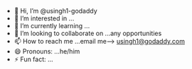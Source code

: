 - 👋 Hi, I’m @usingh1-godaddy
- 👀 I’m interested in ...
- 🌱 I’m currently learning ...
- 💞️ I’m looking to collaborate on ...any opportunities
- 📫 How to reach me ...email me--> usingh1@godaddy.com
- 😄 Pronouns: ...he/him
- ⚡ Fun fact: ...

<!---
usingh1-godaddy/usingh1-godaddy is a ✨ special ✨ repository because its `README.md` (this file) appears on your GitHub profile.
You can click the Preview link to take a look at your changes.
--->
